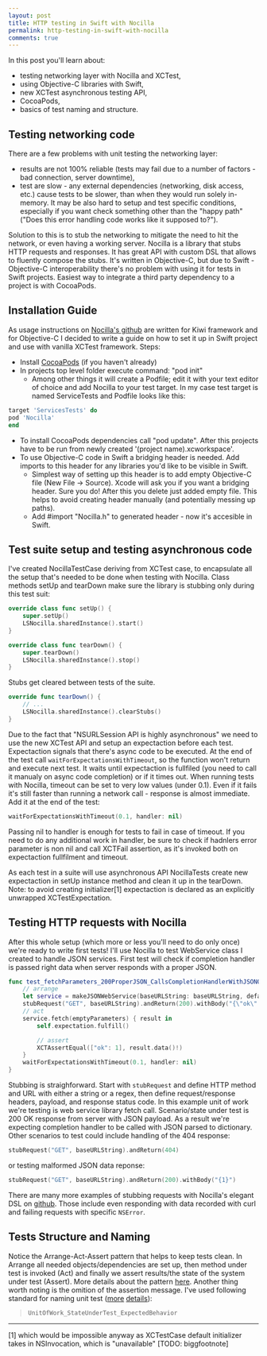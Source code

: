 ```yaml
---
layout: post
title: HTTP testing in Swift with Nocilla
permalink: http-testing-in-swift-with-nocilla
comments: true
---
```

In this post you'll learn about:

- testing networking layer with Nocilla and XCTest,
- using Objective-C libraries with Swift,
- new XCTest asynchronous testing API,
- CocoaPods,
- basics of test naming and structure.

<!--more-->

## Testing networking code
There are a few problems with unit testing the networking layer:

- results are not 100% reliable (tests may fail due to a number of factors - bad connection, server downtime),
- test are slow - any external dependencies (networking, disk access, etc.) cause tests to be slower, than when they would run solely in-memory.
It may be also hard to setup and test specific conditions, especially if you want check something other than the "happy path" ("Does this error handling code works like it supposed to?").

Solution to this is to stub the networking to mitigate the need to hit the network, or even having a working server. Nocilla is a library that stubs HTTP requests and responses. It has great API with custom DSL that allows to fluently compose the stubs. It's written in Objective-C, but due to Swift - Objective-C interoperability there's no problem with using it for tests in Swift projects. Easiest way to integrate a third party dependency to a project is with CocoaPods.

## Installation Guide
As usage instructions on [Nocilla's github](https://github.com/luisobo/Nocilla) are written for Kiwi framework and for Objective-C I decided to write a guide on how to set it up in Swift project and use with vanilla XCTest framework.
Steps:

- Install [CocoaPods](http://cocoapods.org/) (if you haven't already)
- In projects top level folder execute command: "pod init"
  - Among other things it will create a Podfile; edit it with your text editor of choice and add Nocilla to your test target. In my case test target is named ServiceTests and Podfile looks like this:

```ruby
target 'ServicesTests' do
pod 'Nocilla'
end
```

- To install CocoaPods dependencies call "pod update". After this projects have to be run from newly created '(project name).xcworkspace'.
- To use Objective-C code in Swift a bridging header is needed. Add imports to this header for any libraries you'd like to be visible in Swift.
  - Simplest way of setting up this header is to add empty Objective-C file (New File -> Source). Xcode will ask you if you want a bridging header. Sure you do! After this you delete just added empty file. This helps to avoid creating header manually (and potentially messing up paths).
  - Add #import "Nocilla.h" to generated header - now it's accesible in Swift.

## Test suite setup and testing asynchronous code
I've created NocillaTestCase deriving from XCTest case, to encapsulate all the setup that's needed to be done when testing with Nocilla. Class methods setUp and tearDown make sure the library is stubbing only during this test suit:

```swift
override class func setUp() {
    super.setUp()
    LSNocilla.sharedInstance().start()
}

override class func tearDown() {
    super.tearDown()
    LSNocilla.sharedInstance().stop()
}
```

Stubs get cleared between tests of the suite.

```swift
override func tearDown() {
    // ...
    LSNocilla.sharedInstance().clearStubs()
}
```

Due to the fact that "NSURLSession API is highly asynchronous" we need to use the new XCTest API and setup an expectaction before each test. Expectaction signals that there's async code to be executed. At the end of the test call `waitForExpectationsWithTimeout`, so the function won't return and execute next test. It waits until expectaction is fullfiled (you need to call it manualy on async code completion) or if it times out. When running tests with Nocilla, timeout can be set to very low values (under 0.1). Even if it fails it's still faster than running a network call - response is almost immediate.
Add it at the end of the test:

```swift
waitForExpectationsWithTimeout(0.1, handler: nil)
```

Passing nil to handler is enough for tests to fail in case of timeout. If you need to do any additional work in handler, be sure to check if hadnlers error parameter is non nil and call XCTFail assertion, as it's invoked both on expectaction fullfilment and timeout.

As each test in a suite will use asynchronous API NocillaTests create new expectaction in setUp instance method and clean it up in the tearDown. Note: to avoid creating initializer[1] expectaction is declared as an explicitly unwrapped XCTestExpectation.

## Testing HTTP requests with Nocilla
After this whole setup (which more or less you'll need to do only once)  we're ready to write first tests! 
I'll use Nocilla to test WebService class I created to handle JSON services. First test will check if completion handler is passed right data when server responds with a proper JSON.

```swift
func test_fetchParameters_200ProperJSON_CallsCompletionHandlerWithJSONObject() {
    // arrange
    let service = makeJSONWebService(baseURLString: baseURLString, defaultParameters: emptyParameters)
    stubRequest("GET", baseURLString).andReturn(200).withBody("{\"ok\":1}")
    // act
    service.fetch(emptyParameters) { result in
        self.expectation.fulfill()

        // assert
        XCTAssertEqual(["ok": 1], result.data()!)
    }
    waitForExpectationsWithTimeout(0.1, handler: nil)
}
```

Stubbing is straighforward. Start with `stubRequest` and define HTTP method and URL with either a string or a regex, then define request/response headers, payload, and response status code. In this example unit of work we're testing is web service library fetch call. Scenario/state under test is 200 OK response from server with JSON payload. As a result we're expecting completion handler to be called with JSON parsed to dictionary. Other scenarios to test could include handling of the 404 response:

```swift
stubRequest("GET", baseURLString).andReturn(404)
```

or testing malformed JSON data reponse:

```swift
stubRequest("GET", baseURLString).andReturn(200).withBody("{1}")
```

There are many more examples of stubbing requests with Nocilla's elegant DSL on [github](https://github.com/luisobo/Nocilla#stubbing-requests). Those include even responding with data recorded with curl and failing requests with specific `NSError`.

## Tests Structure and Naming
Notice the Arrange-Act-Assert pattern that helps to keep tests clean. In Arrange all needed objects/dependencies are set up, then method under test is invoked (Act) and finally we assert results/the state of the system under test (Assert). More details about the pattern [here](http://www.arrangeactassert.com/why-and-what-is-arrange-act-assert/). Another thing worth noting is the omition of the assertion message. I've used following standard for naming unit test ([more](http://osherove.com/blog/2005/4/3/naming-standards-for-unit-tests.html) [details](http://osherove.com/blog/2012/5/15/test-naming-conventions-with-unit-of-work.html)):
> `UnitOfWork_StateUnderTest_ExpectedBehavior`


***
[1] which would be impossible anyway as XCTestCase default initializer takes in NSInvocation, which is "unavailable"
[TODO: biggfootnote]

